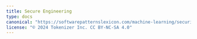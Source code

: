 ```yaml
---
title: Secure Engineering
type: docs
canonical: "https://softwarepatternslexicon.com/machine-learning/security/secure-engineering"
license: "© 2024 Tokenizer Inc. CC BY-NC-SA 4.0"
---
```

